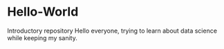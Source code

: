 # Hello-World
Introductory repository
Hello everyone, trying to learn about data science while keeping my sanity.
